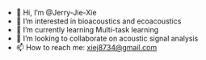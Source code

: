 - 👋 Hi, I’m @Jerry-Jie-Xie
- 👀 I’m interested in bioacoustics and ecoacoustics
- 🌱 I’m currently learning Multi-task learning
- 💞️ I’m looking to collaborate on acoustic signal analysis
- 📫 How to reach me: xiej8734@gmail.com

<!---
Jerry-Jie-Xie/Jerry-Jie-Xie is a ✨ special ✨ repository because its `README.md` (this file) appears on your GitHub profile.
You can click the Preview link to take a look at your changes.
--->
